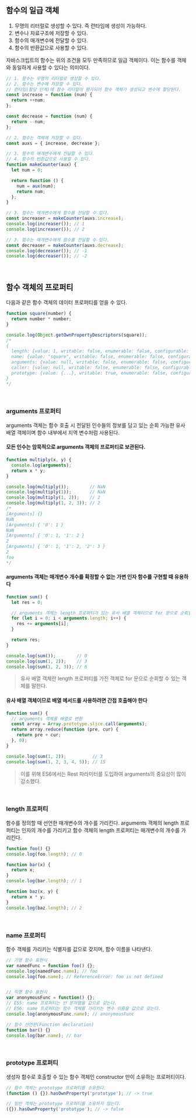 ## 함수의 일급 객체
1. 무명의 리터럴로 생성할 수 있다. 즉 런타임에 생성이 가능하다.
2. 변수나 자료구조에 저장할 수 있다.
3. 함수의 매개변수에 전달할 수 있다.
4. 함수의 반환값으로 사용할 수 있다.

자바스크립트의 함수는 위의 조건을 모두 만족하므로 일급 객체이다. 이는 함수를 객체와 동일하게 사용할 수 있다는 의미이다.
```js
// 1. 함수는 무명의 리터럴로 생성할 수 있다.
// 2. 함수는 변수에 저장할 수 있다.
// 런타임(할당 단계)에 함수 리터럴이 평가되어 함수 객체가 생성되고 변수에 할당된다.
const increase = function (num) {
  return ++num;
};

const decrease = function (num) {
  return --num;
};

// 2. 함수는 객체에 저장할 수 있다.
const auxs = { increase, decrease };

// 3. 함수의 매개변수에게 전달할 수 있다.
// 4. 함수의 반환값으로 사용할 수 있다.
function makeCounter(aux) {
  let num = 0;

  return function () {
    num = aux(num);
    return num;
  };
}

// 3. 함수는 매개변수에게 함수를 전달할 수 있다.
const increaser = makeCounter(auxs.increase);
console.log(increaser()); // 1
console.log(increaser()); // 2

// 3. 함수는 매개변수에게 함수를 전달할 수 있다.
const decreaser = makeCounter(auxs.decrease);
console.log(decreaser()); // -1
console.log(decreaser()); // -2
```


<br/>


## 함수 객체의 프로퍼티
다음과 같은 함수 객체의 데이터 프로퍼티를 얻을 수 있다.
```js
function square(number) {
  return number * number;
}

console.log(Object.getOwnPropertyDescriptors(square));
/*
{
  length: {value: 1, writable: false, enumerable: false, configurable: true},
  name: {value: "square", writable: false, enumerable: false, configurable: true},
  arguments: {value: null, writable: false, enumerable: false, configurable: false},
  caller: {value: null, writable: false, enumerable: false, configurable: false},
  prototype: {value: {...}, writable: true, enumerable: false, configurable: false}
}
*/
```

<br/>

### arguments 프로퍼티
arguments 객체는 함수 호출 시 전달된 인수들의 정보를 담고 있는 순회 가능한 유사 배열 객체이며 함수 내부에서 지역 변수처럼 사용된다. 


#### 모든 인수는 암묵적으로 arguments 객체의 프로퍼티로 보관된다.
```js
function multiply(x, y) {
  console.log(arguments);
  return x * y;
}

console.log(multiply());        // NaN
console.log(multiply(1));       // NaN
console.log(multiply(1, 2));    // 2
console.log(multiply(1, 2, 3)); // 2
/*
[Arguments] {}
NaN
[Arguments] { '0': 1 }
NaN
[Arguments] { '0': 1, '1': 2 }
2
[Arguments] { '0': 1, '1': 2, '2': 3 }
2
foo
*/
```

#### arguments 객체는 매개변수 개수를 확정할 수 없는 가변 인자 함수를 구현할 때 유용하다 

```js
function sum() {
  let res = 0;

  // arguments 객체는 length 프로퍼티가 있는 유사 배열 객체이므로 for 문으로 순회할 수 있다.
  for (let i = 0; i < arguments.length; i++) {
    res += arguments[i];
  }

  return res;
}

console.log(sum());        // 0
console.log(sum(1, 2));    // 3
console.log(sum(1, 2, 3)); // 6
```
> 유사 배열 객체란 length 프로퍼티를 가진 객체로 for 문으로 순회할 수 있는 객체를 말한다.


#### 유사 배열 객체이므로 배열 메서드를 사용하려면 간접 호출해야 한다
```js
function sum() {
  // arguments 객체를 배열로 변환
  const array = Array.prototype.slice.call(arguments);
  return array.reduce(function (pre, cur) {
    return pre + cur;
  }, 0);
}

console.log(sum(1, 2));          // 3
console.log(sum(1, 2, 3, 4, 5)); // 15
```

> 이를 위해 ES6에서는 Rest 파라미터를 도입하여 arguments의 중요성이 많이 감소했다.

<br/>


### length 프로퍼티
함수를 정의할 때 선언한 매개변수의 개수를 가리킨다. arguments 객체의 length 프로퍼티는 인자의 개수를 가리키고 함수 객체의 length 프로퍼티는 매개변수의 개수를 가리킨다.
```js
function foo() {}
console.log(foo.length); // 0

function bar(x) {
  return x;
}
console.log(bar.length); // 1

function baz(x, y) {
  return x * y;
}
console.log(baz.length); // 2
```

<br/>

### name 프로퍼티
함수 객체를 가리키는 식별자를 값으로 갖지며, 함수 이름을 나타낸다. 
```js
// 기명 함수 표현식
var namedFunc = function foo() {};
console.log(namedFunc.name); // foo
console.log(foo.name); // ReferenceError: foo is not defined


// 익명 함수 표현식
var anonymousFunc = function() {};
// ES5: name 프로퍼티는 빈 문자열을 값으로 갖는다.
// ES6: name 프로퍼티는 함수 객체를 가리키는 변수 이름을 값으로 갖는다.
console.log(anonymousFunc.name); // anonymousFunc

// 함수 선언문(Function declaration)
function bar() {}
console.log(bar.name); // bar
```

<br/>


### prototype 프로퍼티
생성자 함수로 호출할 수 있는 함수 객체인 constructor 만이 소유하는 프로퍼티이다. 
```js
// 함수 객체는 prototype 프로퍼티를 소유한다.
(function () {}).hasOwnProperty('prototype'); // -> true

// 일반 객체는 prototype 프로퍼티를 소유하지 않는다.
({}).hasOwnProperty('prototype'); // -> false
```
